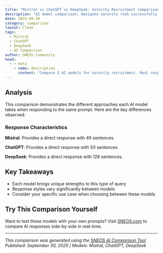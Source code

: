 ```yaml
---
title: "Mistral vs ChatGPT vs DeepSeek: Sorority Recruitment Comparison 2025"
description: "AI model comparison: Navigate sorority rush successfully - recruitment strategy..."
date: 2025-09-30
category: comparison
layout: Clean
tags:
  - Mistral
  - ChatGPT
  - DeepSeek
  - AI Comparison
author: SNEOS Community
head:
  - - meta
    - name: description
      content: "Compare 3 AI models for sorority recruitment. Real responses from Mistral, ChatGPT, DeepSeek with detailed analysis."
---
```


<ChatComparison
  title="Mistral vs ChatGPT vs DeepSeek: Sorority Recruitment Comparison 2025"
  prompt="Navigate sorority rush successfully - recruitment strategy"
  :responses='{
    "Mistral": "Navigating sorority rush successfully involves a combination of preparation, authenticity, and strategic thinking. Here\u0027s a recruitment strategy to help you through the process:\n\n### 1. **Research and Preparation**\n- **Know the Sororities:** Research the different sororities on your campus. Understand their values, philanthropies, and reputations. This will help you determine which ones align with your interests and values.\n- **Attend Information Sessions:** Go to any pre-rush events or information sessions to get a feel for the sororities and meet some of the members.\n- **Dress Appropriately:** Dress in a way that reflects your personality but also shows respect for the formal nature of the process. Avoid overly casual or overly formal attire.\n\n### 2. **Authenticity**\n- **Be Yourself:** Sororities are looking for genuine individuals who will fit well with their sisterhood. Don\u0027t try to be someone you\u0027re not.\n- **Highlight Your Strengths:** Share your unique qualities, experiences, and achievements. Be confident in what you bring to the table.\n- **Show Interest:** Demonstrate genuine interest in the sorority and its members. Ask thoughtful questions and engage in meaningful conversations.\n\n### 3. **Communication Skills**\n- **Practice Conversations:** Practice talking about yourself, your interests, and your goals. Be prepared to answer common questions like \u0022Why do you want to join a sorority?\u0022 and \u0022What are your hobbies?\u0022\n- **Listen Actively:** Show that you are engaged by actively listening to the sisters. Ask follow-up questions based on what they share.\n- **Be Positive:** Maintain a positive and enthusiastic attitude throughout the process. Negativity can be a turn-off.\n\n### 4. **Strategic Thinking**\n- **Prioritize Your Choices:** As you progress through the rounds, prioritize the sororities you are most interested in. Be strategic about which ones you want to focus on.\n- **Be Open-Minded:** Even if you have a favorite sorority, keep an open mind. You might find that another sorority is a better fit for you.\n- **Manage Your Time:** Be punctual and organized. Make sure you have all the necessary documents and information ready for each round.\n\n### 5. **Build Relationships**\n- **Connect with Members:** Try to build genuine connections with the sisters you meet. Follow up with them if you have the opportunity.\n- **Network:** Talk to current sorority members outside of the rush process. They can provide valuable insights and advice.\n- **Be Respectful:** Treat everyone with respect, including other potential new members (PNMs) and the sisters conducting the rush process.\n\n### 6. **Handle Rejection Gracefully**\n- **Stay Positive:** If you don\u0027t receive a bid from your top choice, stay positive and open to other opportunities.\n- **Learn from the Experience:** Use any rejections as learning experiences. Reflect on what you could improve for future rounds or other opportunities.\n\n### 7. **Post-Rush**\n- **Accept Your Bid:** If you receive a bid from a sorority you are interested in, accept it with enthusiasm.\n- **Stay Involved:** Once you join a sorority, stay involved and contribute to the sisterhood. Your actions after rush are just as important as during the process.\n\n### 8. **Support System**\n- **Seek Support:** If you feel overwhelmed or uncertain, seek support from friends, family, or campus resources. They can provide valuable guidance and encouragement.\n\nBy following these steps, you can navigate sorority rush successfully and find a sisterhood that aligns with your values and aspirations. Good luck!",
    "ChatGPT": "Successfully navigating sorority rush (also known as recruitment) involves preparation, confidence, and genuine interaction. Here\u2019s a comprehensive strategy to help you through the process:\n\n### Before Rush:\n1. **Research Sororities**  \n   - Learn about each sorority\u2019s values, philanthropy, chapter size, and reputation on your campus.\n   - Identify a few that align with your personality and interests.\n\n2. **Self-Reflection**  \n   - Know your strengths, values, and what you want from a sorority experience.\n   - Practice introducing yourself and talking about your interests, goals, and why you want to join.\n\n3. **Prepare Your Appearance**  \n   - Plan respectful and appropriate outfits for each day of recruitment.\n   - Ensure you feel comfortable and confident in what you wear.\n\n4. **Practice Good Communication Skills**  \n   - Work on listening actively.\n   - Be prepared to ask questions to show interest and engagement.\n\n### During Rush:\n1. **Be Authentic**  \n   - Be yourself rather than what you think the sorority wants.\n   - Genuine conversations leave the best impression.\n\n2. **Stay Positive and Open-Minded**  \n   - Keep a positive attitude even if you don\u2019t connect immediately.\n   - Be open to meeting and learning about different types of people.\n\n3. **Manage Your Time Efficiently**  \n   - Arrive early for rounds.\n   - Be mindful of time but don\u2019t rush conversations.\n\n4. **Ask Thoughtful Questions**  \n   - Inquire about philanthropy events, sisterhood activities, academics, and leadership opportunities.\n   - Avoid questions about parties or stereotypes.\n\n5. **Connect Personally**  \n   - Try to find common interests or experiences with members.\n   - Share relatable stories and listen attentively.\n\n6. **Follow Instructions and Be Respectful**  \n   - Follow recruitment rules and schedules.\n   - Be courteous to all members and other potential new members.\n\n### After Each Round:\n1. **Reflect on Your Experience**  \n   - Take notes about what you liked and didn\u2019t like about each sorority.\n   - Consider your feelings and observations.\n\n2. **Stay Organized**  \n   - Keep track of sororities you\u2019re interested in and reasons why.\n   - Plan your outfit, questions, and mindset for the next day.\n\n### Post-Rush:\n1. **Evaluate Your Options**  \n   - If you receive bids, weigh which sorority aligns best with your goals and comfort.\n   - Consider long-term fit over immediate impressions.\n\n2. **Make an Informed Decision**  \n   - Trust your instincts but also consider advice from trusted mentors, friends, or family.\n\n3. **Stay Engaged**  \n   - Once you join, participate actively in chapter events.\n   - Build strong relationships and take advantage of leadership opportunities.\n\n---\n\n**Additional Tips**:  \n- Stay hydrated and get enough rest during the busy days of recruitment.  \n- Avoid comparing yourself to others; everyone\u2019s journey is unique.  \n- Seek support if the process feels overwhelming.\n\nGood luck with your sorority rush! If you want, I can provide tips on specific conversation starters or outfit ideas.",
    "DeepSeek": "Of course. Navigating sorority recruitment (often called \u0022rush\u0022) can feel overwhelming, but with the right mindset and strategy, you can find a community where you truly belong. This guide breaks it down into a clear, phase-by-phase strategy.\n\n### The Golden Rule: Be Your Most Authentic Self\nThis is not just a clich\u00E9. The ultimate goal is **mutual selection**\u2014you finding a home, and the chapter finding a sister. If you pretend to be someone you\u0027re not, you might end up in a house that isn\u0027t the right fit. Authenticity is your greatest asset.\n\n---\n\n### Phase 1: Pre-Recruitment Preparation (Weeks/Months Before)\n\nThis is where you lay the foundation for your success.\n\n**1. Do Your Research (But Keep an Open Mind)**\n*   **Campus Culture:** Understand the general reputation of each Panhellenic chapter on your specific campus. What one school values, another might not.\n*   **Online Presence:** Look at their national websites and Instagram pages. This gives you a feel for their philanthropy, values, and sisterhood events.\n*   **Talk to Current Members:** If you know anyone, ask them about their experience. **Do not ask about \u0022dirty rushing\u0022 or rankings.**\n\n**2. Prepare Your Conversation Toolkit**\nYou will have hundreds of short, repetitive conversations. Having a few go-to topics will make you feel confident.\n*   **Your \u0022Elevator Pitch\u0022:** A 30-second intro about yourself. \u0022Hi, I\u0027m [Name]! I\u0027m from [Hometown] and I\u0027m planning on studying [Major]. I\u0027m so excited to be here!\u0022\n*   **Conversation Starters:**\n    *   \u0022What has been your favorite part of being in [Sorority Name]?\u0022\n    *   \u0022I saw you support [Philanthropy]\u2014that\u0027s so cool! What\u0027s a typical philanthropy event like?\u0022\n    *   \u0022What\u0027s a sisterhood event you\u0027ve loved recently?\u0022\n    *   \u0022Why did you choose this chapter?\u0022\n*   **Questions to Avoid:** \u0022How many parties did you have last semester?\u0022 or \u0022So, what\u0027s your social budget?\u0022 This can come across as superficial.\n\n**3. Gather Your Outfits**\nFollow the recruitment guide from your Panhellenic Council precisely. Generally, it looks like this:\n*   **Open House Round:** Casual, cute sundress or nice top with jeans/skirt.\n*   **Philanthropy Round:** A step up. A nice, \u0022brunch-style\u0022 dress.\n*   **Sisterhood Round:** Cocktail attire. This is your chance to shine.\n*   **Preference Round:** The most formal. A elegant, knee-length or longer dress.\n\n**4. Mentally Prepare**\n*   **Define Your \u0022Why\u0022:** Why do you want to join a sorority? For friendship, leadership, networking, philanthropy? Knowing your \u0022why\u0022 will guide your decisions.\n*   **Identify Your Values:** What is non-negotiable for you in a friend group? Kindness, ambition, authenticity, academic focus?\n\n---\n\n### Phase 2: The Recruitment Rounds (During the Process)\n\nEach round is designed to help you and the chapters narrow down the fit.\n\n**Round 1: Open House (The Marathon)**\n*   **Strategy:** Energy conservation and broad impressions.\n*   **You will visit all chapters.** It\u0027s a whirlwind (20-30 minutes per house).\n*   **Focus:** Smile, make eye contact, and try to remember one unique thing about each house. Was there a specific piece of art? A song they played? A story a member told?\n*   **Action:** After each party, **jot down 2-3 words** for each house in your notes app (e.g., \u0022Kappa Delta - super energetic, friendly,\u0022 \u0022Alpha Phi - elegant, poised\u0022).\n\n**Round 2: Philanthropy (Deeper Connections)**\n*   **Strategy:** Start to listen for shared values.\n*   You\u0027ll visit fewer houses. You\u0027ll learn about their national philanthropy.\n*   **Focus:** Ask questions about their philanthropic work. This is a genuine, meaningful topic. Listen to the passion in the members\u0027 voices. Does it resonate with you?\n*   **Action:** After this round, rank the houses you visited **based on how you felt**, not on perceived \u0022status.\u0022 Where did you feel the most comfortable and engaged?\n\n**Round 3: Sisterhood (The Emotional Connection)**\n*   **Strategy:** Visualize yourself as a member.\n*   You\u0027ll visit even fewer houses. You\u0027ll hear about sisterhood events and see a video.\n*   **Focus:** This is your chance to ask, \u0022Can I see myself as friends with these women?\u0022 Pay attention to the interactions between the sisters. Do they seem like genuine friends?\n*   **Action:** Be prepared to share more about your own story and what you\u0027re looking for in a sisterhood.\n\n**Round 4: Preference (The Most Important Round)**\n*   **Strategy:** Listen with your heart.\n*   You will visit 1-3 houses. This is a serious, emotional, and formal ceremony.\n*   **Focus:** This round is designed to make you feel the deep, emotional bond of the sisterhood. There will often be heartfelt speeches. **Pay close attention to where you feel a genuine emotional pull.** This is the house where you can imagine yourself crying, laughing, and growing.\n*   **Action:** This is not the time to be \u0022cool.\u0022 Be present and allow yourself to feel the connection.\n\n---\n\n### Phase 3: Bid Day \u0026 Beyond\n\n**1. Making Your Final Ranking**\n*   After Pref, you will rank the houses you visited in order of genuine preference.\n*   **CRITICAL:** Use the **Ice Cream Method**. If you could only eat one flavor of ice cream for the rest of your life, which would it be? Rank your #1 choice first, regardless of what you think your chances are. The matching software is designed to honor YOUR preferences.\n\n**2. Receiving Your Bid**\n*   **Scenario A: You get your top choice.** Celebrate! You\u0027ve found your home.\n*   **Scenario B: You get a house you liked, but it wasn\u0027t your #1.** This is incredibly common. Trust the process. Go in with an open heart and give it a real chance. Many women find their perfect home this way.\n*   **Scenario C: You are released (don\u0027t get a bid).** This is rare, but it happens. It does NOT reflect your worth. It often means the system didn\u0027t match. There are usually other ways to get involved in Greek life (Continuous Open Bidding, or COB, after formal recruitment). Use it as an opportunity to explore other clubs and activities on campus.\n\n### Crucial Do\u0027s and Don\u0027ts\n\n**DO:**\n*   **Be a good listener.** People love to talk about themselves. Ask follow-up questions.\n*   **Talk to multiple people in each house.** Don\u0027t just latch onto one person.\n*   **Stay hydrated, eat well, and get sleep.** Recruitment is physically and emotionally draining.\n*   **Trust your Rho Gamma/Recruitment Counselor.** They are a neutral resource who has been through this. They are there to support YOU.\n*   **Lean on your recruitment group.** These women are in the same boat. They are your temporary sisters.\n\n**DON\u0027T:**\n*   **Talk about \u0022top tiers\u0022 or rankings.** It\u0027s toxic and will skew your perception.\n*   **Wear a new pair of uncomfortable shoes.** Break them in first!\n*   **Bad-mouth any house,** ever. Word travels fast in the Greek community.\n*   **Get fixated on one house too early.** Keep an open mind throughout the process.\n*   **Succumb to \u0022Groupthink.\u0022** Just because your new friends love a certain house doesn\u0027t mean it\u0027s right for you.\n\nGood luck! Remember, this is about finding *your* people. Take a deep breath, smile, and let your wonderful personality shine through. You\u0027ve got this"
  }'
  published-date="13:58"
/>

## Analysis

This comparison demonstrates the different approaches each AI model takes when responding to the same prompt. Here are the key differences observed:

### Response Characteristics

**Mistral**: Provides a direct response with 49 sentences. 

**ChatGPT**: Provides a direct response with 50 sentences. 

**DeepSeek**: Provides a direct response with 128 sentences. 

## Key Takeaways

- Each model brings unique strengths to this type of query
- Response styles vary significantly between models
- Consider your specific use case when choosing between these models

## Try This Comparison Yourself

Want to test these models with your own prompts? Visit [SNEOS.com](https://sneos.com) to compare AI responses side-by-side in real-time.

---

*This comparison was generated using the [SNEOS AI Comparison Tool](https://sneos.com)*
*Published: September 30, 2025 | Models: Mistral, ChatGPT, DeepSeek*
